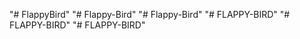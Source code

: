 "# FlappyBird" 
"# Flappy-Bird" 
"# Flappy-Bird" 
"# FLAPPY-BIRD" 
"# FLAPPY-BIRD" 
"# FLAPPY-BIRD" 

